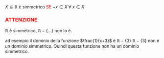 $X \subseteq \mathbb{R}$ è simmetrico <font color="#ff0000">SE</font> $-x\in X\;\forall\;x\in X$ 
### <font color="#ff0000">ATTENZIONE</font>

$\mathbb{R}$ è simmetrico, $\mathbb{R} -\{\dots\}$ non lo è.

ad esempio il dominio della funzione $\frac{1}{x+3}$ è $\mathbb{R}-\{3\}$
$\mathbb{R}-\{3\}$ non è un dominio simmetrico.
Quindi questa funzione non ha un dominio simmetrico.